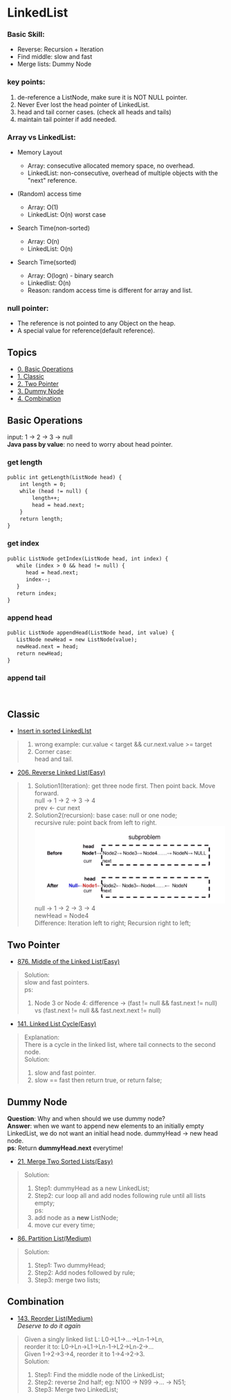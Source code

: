 # LinkedList   
### Basic Skill:      
* Reverse: Recursion + Iteration    
* Find middle: slow and fast     
* Merge lists: Dummy Node       

### key points:     
1.  de-reference a ListNode, make sure it is NOT NULL pointer.    
2.  Never Ever lost the head pointer of LinkedList.     
3.  head and tail corner cases. (check all heads and tails)          
4. maintain tail pointer if add needed.   

### Array vs LinkedList:   
* Memory Layout      
    * Array: consecutive allocated memory space, no overhead.   
    * LinkedList: non-consecutive, overhead of multiple objects with the "next" reference.    
      
* (Random) access time     
    * Array: O(1)  
    * LinkedList: O(n) worst case    
   
* Search Time(non-sorted)   
    * Array: O(n)
    * LinkedList: O(n)
    
* Search Time(sorted)   
    * Array: O(logn) - binary search     
    * Linkedlist: O(n)   
    * Reason: random access time is different for array and list.   

### null pointer:   
* The reference is not pointed to any Object on the heap.   
* A special value for reference(default reference).    





## Topics 
* [0. Basic Operations](#Basic-Operations)
* [1. Classic ](#Classic)    
* [2. Two Pointer](#Two-Pointer)    
* [3. Dummy Node](#Dummy-Node)   
* [4. Combination](#Combination)    

## Basic Operations   
input: 1 -> 2 -> 3 -> null    
**Java pass by value**: no need to worry about head pointer.    

### get length     
```
public int getLength(ListNode head) {
    int length = 0;
    while (head != null) {
        length++;
        head = head.next;
    }
    return length;
}
```

### get index    
```
public ListNode getIndex(ListNode head, int index) {
   while (index > 0 && head != null) {
      head = head.next;
      index--;
   }
   return index;
}
```

### append head  
```
public ListNode appendHead(ListNode head, int value) {
   ListNode newHead = new ListNode(value);
   newHead.next = head;
   return newHead;
}
```

### append tail   
```


```



## Classic    
* [Insert in sorted LinkedLIst](https://github.com/tonglyu/Algorithm_Class/blob/master/Class4_LinkedList/ExtraPractice/InsertInSortedLinkedList.java)    
> 1. wrong example: 
> cur.value < target && cur.next.value >= target   
> 2. Corner case:    
> head and tail. 



* [206. Reverse Linked List(Easy)](https://leetcode.com/problems/reverse-linked-list/)   
> 1. Solution1(Iteration):
> get three node first. Then point back. Move forward.     
> null -> 1 -> 2 -> 3 -> 4      
> prev <- cur next    
> 2. Solution2(recursion): 
> base case: null or one node;    
> recursive rule: point back from left to right.        
![Recursion Part](/images/ReverseLinkedList_Recursion.png)   
> null -> 1 -> 2 -> 3 -> 4       
>                      newHead = Node4      
> Difference: Iteration left to right; Recursion right to left;   


## Two Pointer      
* [876. Middle of the Linked List(Easy)](https://leetcode.com/problems/middle-of-the-linked-list/)       
> Solution:    
> slow and fast pointers.     
> ps: 
> 1. Node 3 or Node 4: difference -> (fast != null && fast.next != null) vs  (fast.next != null && fast.next.next != null)    


* [141. Linked List Cycle(Easy)](https://leetcode.com/problems/linked-list-cycle/)   
> Explanation:     
> There is a cycle in the linked list, where tail connects to the second node.     
> Solution:     
> 1. slow and fast pointer.        
> 2. slow == fast then return true, or return false;      


## Dummy Node     
**Question**: Why and when should we use dummy node?    
**Answer**: when we want to append new elements to an initially empty LinkedList, we do not want an initial head node.  dummyHead -> new head node.   
**ps**: Return **dummyHead.next** everytime!    

* [21. Merge Two Sorted Lists(Easy)](https://leetcode.com/problems/merge-two-sorted-lists/)      
> Solution: 
> 1. Step1: dummyHead as a new LinkedList;    
> 2. Step2: cur loop all and add nodes following rule until all lists empty;     
> ps: 
> 1. add node as a **new** ListNode;   
> 2. move cur every time;     


* [86. Partition List(Medium)](https://leetcode.com/problems/partition-list/)   
> Solution:     
> 1. Step1: Two dummyHead;  
> 2. Step2: Add nodes followed by rule;   
> 3. Step3: merge two lists;     




## Combination    

* [143. Reorder List(Medium)](https://leetcode.com/problems/reorder-list/)     
*Deserve to do it again*   
> Given a singly linked list L: L0→L1→…→Ln-1→Ln,    
> reorder it to: L0→Ln→L1→Ln-1→L2→Ln-2→…   
> Given 1->2->3->4, reorder it to 1->4->2->3.      
> Solution:     
> 1. Step1: Find the middle node of the LinkedList;   
> 2. Step2: reverse 2nd half;  eg: N100 -> N99 ->... -> N51;    
> 3. Step3: Merge two LinkedList;    














































